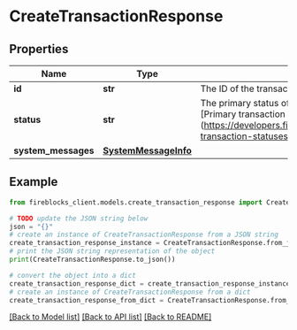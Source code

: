 # CreateTransactionResponse


## Properties

Name | Type | Description | Notes
------------ | ------------- | ------------- | -------------
**id** | **str** | The ID of the transaction. | [optional] 
**status** | **str** | The primary status of the transaction. For details, see [Primary transaction statuses.] (https://developers.fireblocks.com/reference/primary-transaction-statuses) | [optional] 
**system_messages** | [**SystemMessageInfo**](SystemMessageInfo.md) |  | [optional] 

## Example

```python
from fireblocks_client.models.create_transaction_response import CreateTransactionResponse

# TODO update the JSON string below
json = "{}"
# create an instance of CreateTransactionResponse from a JSON string
create_transaction_response_instance = CreateTransactionResponse.from_json(json)
# print the JSON string representation of the object
print(CreateTransactionResponse.to_json())

# convert the object into a dict
create_transaction_response_dict = create_transaction_response_instance.to_dict()
# create an instance of CreateTransactionResponse from a dict
create_transaction_response_from_dict = CreateTransactionResponse.from_dict(create_transaction_response_dict)
```
[[Back to Model list]](../README.md#documentation-for-models) [[Back to API list]](../README.md#documentation-for-api-endpoints) [[Back to README]](../README.md)


